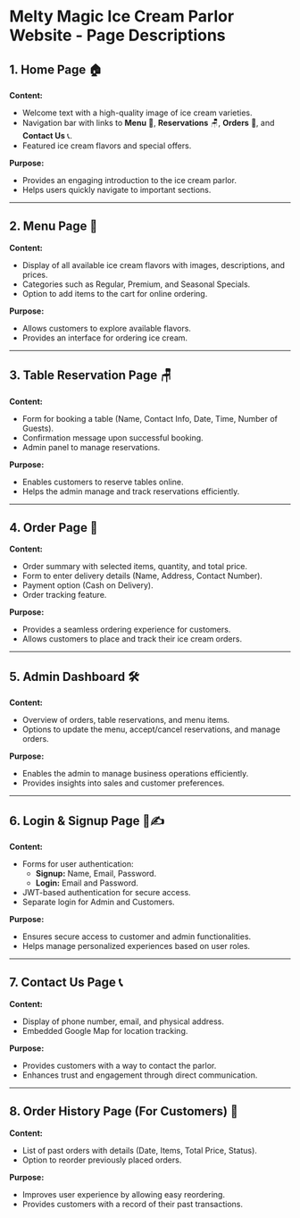 # Melty Magic Ice Cream Parlor Website - Page Descriptions

## 1. Home Page 🏠
**Content:**
- Welcome text with a high-quality image of ice cream varieties.
- Navigation bar with links to **Menu** 🍨, **Reservations** 🪑, **Orders** 🛒, and **Contact Us** 📞.
- Featured ice cream flavors and special offers.

**Purpose:**
- Provides an engaging introduction to the ice cream parlor.
- Helps users quickly navigate to important sections.

---

## 2. Menu Page 🍨
**Content:**
- Display of all available ice cream flavors with images, descriptions, and prices.
- Categories such as Regular, Premium, and Seasonal Specials.
- Option to add items to the cart for online ordering.

**Purpose:**
- Allows customers to explore available flavors.
- Provides an interface for ordering ice cream.

---

## 3. Table Reservation Page 🪑
**Content:**
- Form for booking a table (Name, Contact Info, Date, Time, Number of Guests).
- Confirmation message upon successful booking.
- Admin panel to manage reservations.

**Purpose:**
- Enables customers to reserve tables online.
- Helps the admin manage and track reservations efficiently.

---

## 4. Order Page 🛒
**Content:**
- Order summary with selected items, quantity, and total price.
- Form to enter delivery details (Name, Address, Contact Number).
- Payment option (Cash on Delivery).
- Order tracking feature.

**Purpose:**
- Provides a seamless ordering experience for customers.
- Allows customers to place and track their ice cream orders.

---

## 5. Admin Dashboard 🛠️
**Content:**
- Overview of orders, table reservations, and menu items.
- Options to update the menu, accept/cancel reservations, and manage orders.

**Purpose:**
- Enables the admin to manage business operations efficiently.
- Provides insights into sales and customer preferences.

---

## 6. Login & Signup Page 🔑✍️
**Content:**
- Forms for user authentication:
  - **Signup:** Name, Email, Password.
  - **Login:** Email and Password.
- JWT-based authentication for secure access.
- Separate login for Admin and Customers.

**Purpose:**
- Ensures secure access to customer and admin functionalities.
- Helps manage personalized experiences based on user roles.

---

## 7. Contact Us Page 📞
**Content:**
- Display of phone number, email, and physical address.
- Embedded Google Map for location tracking.

**Purpose:**
- Provides customers with a way to contact the parlor.
- Enhances trust and engagement through direct communication.

---

## 8. Order History Page (For Customers) 📜
**Content:**
- List of past orders with details (Date, Items, Total Price, Status).
- Option to reorder previously placed orders.

**Purpose:**
- Improves user experience by allowing easy reordering.
- Provides customers with a record of their past transactions.
